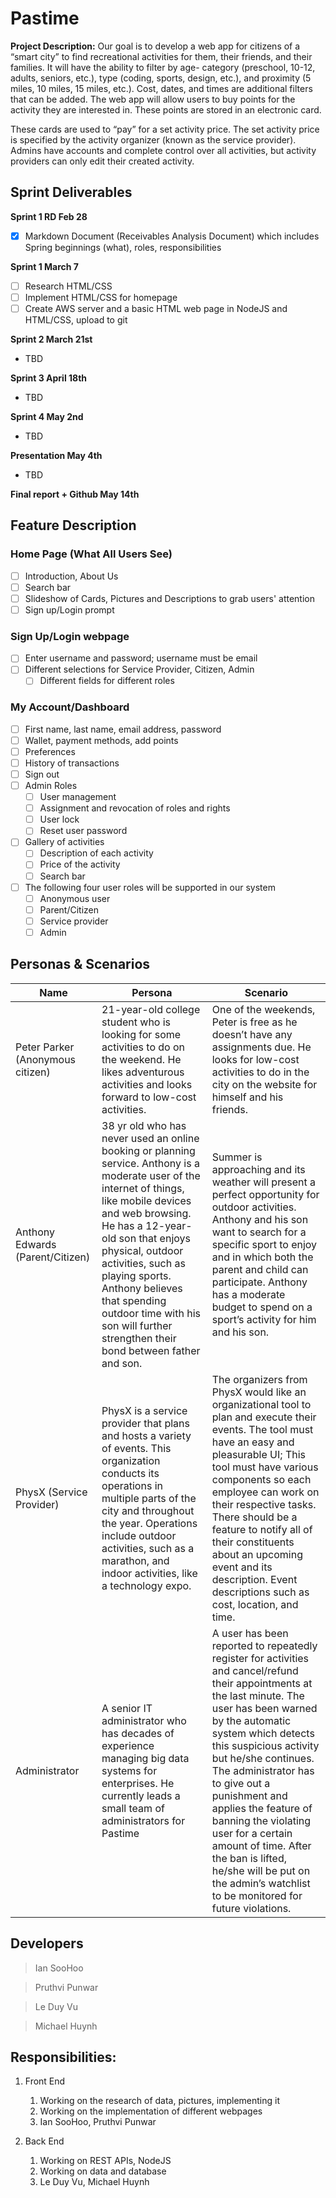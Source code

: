 # Pastime
**Project Description:**
Our goal is to develop a web app for citizens of a “smart city” to find recreational activities for them, their friends, and their families. It will have the ability to filter by age- category (preschool, 10-12, adults, seniors, etc.), type (coding, sports, design, etc.), and proximity (5 miles, 10 miles, 15 miles, etc.). Cost, dates, and times are additional filters that can be added. The web app will allow users to buy points for the activity they are interested in. These points are stored in an electronic card. 

These cards are used to “pay” for a set activity price. The set activity price is specified by the activity organizer (known as the service provider). Admins have accounts and complete control over all activities, but activity providers can only edit their created activity.


## Sprint Deliverables 

**Sprint 1 RD Feb 28**
-  [x]  Markdown Document (Receivables Analysis Document) which includes Spring beginnings (what), roles, responsibilities 

**Sprint 1 March 7**
-  [ ] Research HTML/CSS
-  [ ] Implement HTML/CSS for homepage
- [ ] Create AWS server and a basic HTML web page in NodeJS and HTML/CSS, upload to git

**Sprint 2 March 21st**
* TBD

**Sprint 3 April 18th**
* TBD

**Sprint 4 May 2nd**
* TBD

**Presentation May 4th**
* TBD

**Final report + Github May 14th**

## Feature Description
### Home Page (What All Users See)
- [ ] Introduction, About Us
- [ ] Search bar
- [ ] Slideshow of Cards, Pictures and Descriptions to grab users' attention
- [ ] Sign up/Login prompt

### Sign Up/Login webpage
- [ ] Enter username and password; username must be email
- [ ] Different selections for Service Provider, Citizen, Admin
  - [ ] Different fields for different roles

### My Account/Dashboard
- [ ] First name, last name, email address, password
- [ ] Wallet, payment methods, add points
- [ ] Preferences
- [ ] History of transactions
- [ ] Sign out
- [ ] Admin Roles
  - [ ] User management
  - [ ] Assignment and revocation of roles and rights
  - [ ] User lock
  - [ ] Reset user password
- [ ] Gallery of activities
  - [ ] Description of each activity
  - [ ] Price of the activity
  - [ ] Search bar
- [ ] The following four user roles will be supported in our system
  - [ ] Anonymous user
  - [ ] Parent/Citizen
  - [ ] Service provider
  - [ ] Admin

## Personas & Scenarios
Name | Persona | Scenario
-------- | ------------------------------ | ------------------------------
Peter Parker (Anonymous citizen) | 21-year-old college student who is looking for some activities to do on the weekend. He likes adventurous activities and looks forward to low-cost activities. | One of the weekends, Peter is free as he doesn’t have any assignments due. He looks for low-cost activities to do in the city on the website for himself and his friends. 
Anthony Edwards (Parent/Citizen) | 38 yr old who has never used an online booking or planning service. Anthony is a moderate user of the internet of things, like mobile devices and web browsing. He has a 12-year-old son that enjoys physical, outdoor activities, such as playing sports. Anthony believes that spending outdoor time with his son will further strengthen their bond between father and son. | Summer is approaching and its weather will present a perfect opportunity for outdoor activities. Anthony and his son want to search for a specific sport to enjoy and in which both the parent and child can participate. Anthony has a moderate budget to spend on a sport’s activity for him and his son.     
PhysX (Service Provider) | PhysX is a service provider that plans and hosts a variety of events. This organization conducts its operations in multiple parts of the city and throughout the year. Operations include outdoor activities, such as a marathon, and indoor activities, like a technology expo. | The organizers from PhysX would like an organizational tool to plan and execute their events. The tool must have an easy and pleasurable UI; This tool must have various components so each employee can work on their respective tasks. There should be a feature to notify all of their constituents about an upcoming event and its description. Event descriptions such as cost, location, and time.   
Administrator | A senior IT administrator who has decades of experience managing big data systems for enterprises. He currently leads a small team of administrators for Pastime | A user has been reported to repeatedly register for activities and cancel/refund their appointments at the last minute. The user has been warned by the automatic system which detects this suspicious activity but he/she continues. The administrator has to give out a punishment and applies the feature of banning the violating user for a certain amount of time. After the ban is lifted, he/she will be put on the admin’s watchlist to be monitored for future violations.


## Developers
> Ian SooHoo

> Pruthvi Punwar

> Le Duy Vu

> Michael Huynh



## Responsibilities:

1. Front End
   1. Working on the research of data, pictures, implementing it
   2. Working on the implementation of different webpages
   3. Ian SooHoo, Pruthvi Punwar
   
2. Back End
    1. Working on REST APIs, NodeJS
    2. Working on data and database 
    3. Le Duy Vu, Michael Huynh
